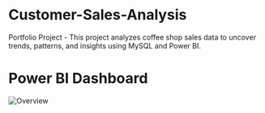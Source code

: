 # Customer-Sales-Analysis
Portfolio Project - This project analyzes coffee shop sales data to uncover trends, patterns, and insights using MySQL and Power BI.
# Power BI Dashboard
![Overview](https://github.com/sho-das/Cafe-Sales-Analysis/assets/168326830/66aba861-f474-449a-8b2d-1117d980d8d4)

